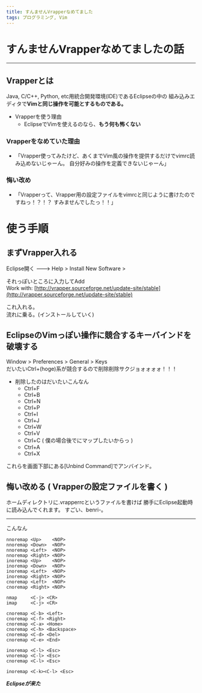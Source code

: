 ```yaml
---
title: すんませんVrapperなめてました
tags: プログラミング, Vim
---
```

# すんませんVrapperなめてましたの話

* * *

## Vrapperとは
Java, C/C++, Python, etc用統合開発環境(IDE)であるEclipseの中の
組み込みエディタで**Vimと同じ操作を可能とするものである。**


* Vrapperを使う理由
    - EclipseでVimを使えるのなら、**もう何も怖くない**



### Vrapperをなめていた理由
+ 「Vrapper使ってみたけど、あくまでVim風の操作を提供するだけでvimrc読み込めないじゃーん。 自分好みの操作を定義できないじゃーん」


### 悔い改め
+ 「Vrapperって、Vrapper用の設定ファイルをvimrcと同じように書けたのですねっ！？！？ すみませんでしたっ！！」


# 使う手順

## まずVrapper入れる

Eclipse開く ---> Help > Install New Software >  

それっぽいところに入力してAdd  
Work with: [http://vrapper.sourceforge.net/update-site/stable](http://vrapper.sourceforge.net/update-site/stable)  

これ入れる。  
流れに乗る。(インストールしていく)  


## EclipseのVimっぽい操作に競合するキーバインドを破壊する

Window > Preferences > General > Keys  
だいたいCtrl+(hoge)系が競合するので削除削除サクジョォォォォ！！！

* 削除したのはだいたいこんなん
    - Ctrl+F
    - Ctrl+B
    - Ctrl+N
    - Ctrl+P
    - Ctrl+I
    - Ctrl+J
    - Ctrl+W
    - Ctrl+V
    - Ctrl+C ( 僕の場合後で<Esc>にマップしたいからっ )
    - Ctrl+A
    - Ctrl+X

これらを画面下部にある[Unbind Command]でアンバインド。


## 悔い改める ( Vrapperの設定ファイルを書く )

ホームディレクトリに.vrapperrcというファイルを書けば
勝手にEclipse起動時に読み込んでくれます。
すごい、benri-。

* * *

こんなん

```vim
nnoremap <Up>    <NOP>
nnoremap <Down>  <NOP>
nnoremap <Left>  <NOP>
nnoremap <Right> <NOP>
inoremap <Up>    <NOP>
inoremap <Down>  <NOP>
inoremap <Left>  <NOP>
inoremap <Right> <NOP>
cnoremap <Left>  <NOP>
cnoremap <Right> <NOP>

nmap     <C-j> <CR>
imap     <C-j> <CR>

cnoremap <C-b> <Left>
cnoremap <C-f> <Right>
cnoremap <C-a> <Home>
cnoremap <C-h> <Backspace>
cnoremap <C-d> <Del>
cnoremap <C-e> <End>

inoremap <C-l> <Esc>
vnoremap <C-l> <Esc>
cnoremap <C-l> <Esc>

inoremap <C-k><C-l> <Esc>
```

***Eclipseが来た***  
